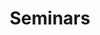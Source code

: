 ---
layout: page
title: Seminars
permalink: /nss/
redirect: /networks-seminar/
description: 
nav: false

display_categories: [""]
horizontal: true
---